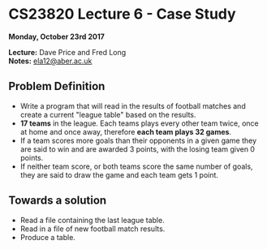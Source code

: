 # CS23820 Lecture 6 - Case Study 
__Monday, October 23rd 2017__ 
 
**Lecture:** Dave Price and Fred Long  
**Notes:** ela12@aber.ac.uk

## Problem Definition 

- Write a program that will read in the results of football matches and create a current "league table" based on the results. 
- **17 teams** in the league. Each teams plays every other team twice, once at home and once away, therefore **each team plays 32 games**. 
- If a team scores more goals than their opponents in a given game they are said to win and are awarded 3 points, with the losing team given 0 points. 
- If neither team score, or both teams score the same number of goals, they are said to draw the game and each team gets 1 point. 

## Towards a solution 

- Read a file containing the last league table. 
- Read in a file of new football match results. 
- Produce a table. 

